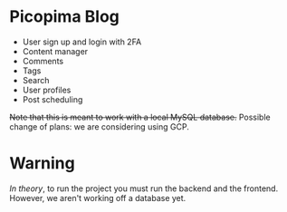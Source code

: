 # Picopima Blog
- User sign up and login with 2FA
- Content manager
- Comments
- Tags
- Search
- User profiles
- Post scheduling

~~Note that this is meant to work with a local MySQL database.~~
Possible change of plans: we are considering using GCP.

# Warning
*In theory*, to run the project you must run the backend and the frontend. However, we aren't working off a database yet.
